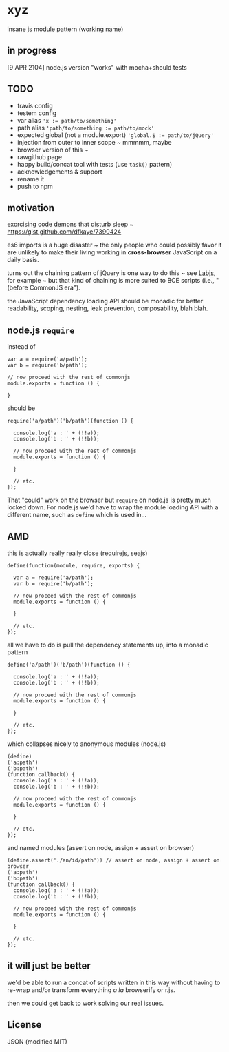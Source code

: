xyz
===

insane js module pattern (working name)

## in progress

[9 APR 2104] node.js version "works" with mocha+should tests

## TODO

+ travis config
+ testem config
+ var alias  `'x := path/to/something'`
+ path alias `'path/to/something := path/to/mock'`
+ expected global (not a module.export) `'global.$ := path/to/jQuery'`
+ injection from outer to inner scope ~ mmmmm, maybe
+ browser version of this ~ 
+ rawgithub page
+ happy build/concat tool with tests  (use `task()` pattern)
+ acknowledgements & support
+ rename it
+ push to npm

## motivation

exorcising code demons that disturb sleep ~ https://gist.github.com/dfkaye/7390424

es6 imports is a huge disaster ~ the only people who could possibly favor it are 
unlikely to make their living working in __cross-browser__ JavaScript on a daily 
basis.

turns out the chaining pattern of jQuery is one way to do this ~ see 
[Labjs](http://labjs.com/documentation.php), for example ~ but that kind of 
chaining is more suited to BCE scripts (i.e., "(before CommonJS era").

the JavaScript dependency loading API should be monadic for better readability, 
scoping, nesting, leak prevention, composability, blah blah.

## node.js `require`

instead of 

    var a = require('a/path');
    var b = require('b/path');
    
    // now proceed with the rest of commonjs
    module.exports = function () {
    
    }
    
should be

    require('a/path')('b/path')(function () {
    
      console.log('a : ' + (!!a));
      console.log('b : ' + (!!b));
      
      // now proceed with the rest of commonjs
      module.exports = function () {
      
      }
      
      // etc.
    });

That "could" work on the browser but `require` on node.js is pretty much locked 
down.  For node.js we'd have to wrap the module loading API with a different 
name, such as `define` which is used in&hellip;

## AMD

this is actually really really close (requirejs, seajs)

    define(function(module, require, exports) {
    
      var a = require('a/path');
      var b = require('b/path');
      
      // now proceed with the rest of commonjs
      module.exports = function () {
      
      }

      // etc.
    });

all we have to do is pull the dependency statements up, into a monadic pattern

    define('a/path')('b/path')(function () {
    
      console.log('a : ' + (!!a));
      console.log('b : ' + (!!b));
      
      // now proceed with the rest of commonjs
      module.exports = function () {
      
      }
      
      // etc.
    });

which collapses nicely to anonymous modules (node.js)

    (define)
    ('a:path')
    ('b:path')
    (function callback() {
      console.log('a : ' + (!!a));
      console.log('b : ' + (!!b));
      
      // now proceed with the rest of commonjs
      module.exports = function () {
      
      }
      
      // etc.
    });

and named modules (assert on node, assign + assert on browser)
    
    (define.assert('./an/id/path')) // assert on node, assign + assert on browser
    ('a:path')
    ('b:path')
    (function callback() {
      console.log('a : ' + (!!a));
      console.log('b : ' + (!!b));
      
      // now proceed with the rest of commonjs
      module.exports = function () {
      
      }
      
      // etc.
    });   

## it will just be better

we'd be able to run a concat of scripts written in this way without having to 
re-wrap and/or transform everything <i>a la</i> browserify or r.js.  

then we could get back to work solving our real issues.

## License

JSON (modified MIT)
